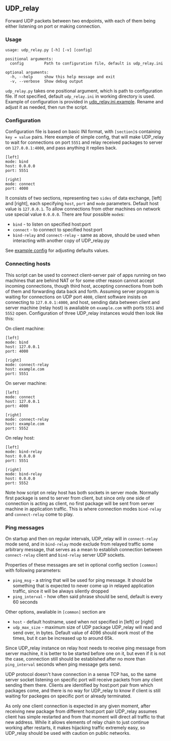 ## UDP_relay

Forward UDP packets between two endpoints, with each of them being either listening on port or making connection.

### Usage

```
usage: udp_relay.py [-h] [-v] [config]

positional arguments:
  config         Path to configuration file, default is udp_relay.ini

optional arguments:
  -h, --help     show this help message and exit
  -v, --verbose  Show debug output
```

`udp_relay.py` takes one positional argument, which is path to configuration file. If not specified, default `udp_relay.ini` in working directory is used.
Example of configuration is provided in [udp_relay.ini.example](udp_relay.ini.example). Rename and adjust it as needed, then run the script.

### Configuration

Configuration file is based on basic INI format, with `[section]`s containing `key = value` pairs. 
Here example of simple config, that will make UDP_relay to wait for connections on port `5551` and relay received packages to server on `127.0.0.1:4000`, and pass anything it replies back.

```
[left]
mode: bind
host: 0.0.0.0
port: 5551

[right]
mode: connect
port: 4000
```

It consists of two sections, representing two `sides` of data exchange, [left] and [right], each specifying `host`, `port` and `mode` parameters.
Default host value is `127.0.0.1`. To allow connections from other machines on network use special value `0.0.0.0`.
There are four possible `mode`s:
- `bind` - to listen on specified host:port
- `connect` - to connect to specified host:port
- `bind-relay` and `connect-relay` - same as above, should be used when interacting with another copy of UDP_relay.py

See [example config](udp_relay.ini.example) for adjusting defaults values.

### Connecting hosts

This script can be used to connect client-server pair of apps running on two machines that are behind NAT or for some other reason cannot accept incoming connections, though third host, accepting connections from both of them and forwarding data back and forth. Assuming server program is waiting for connections on UDP port `4000`, client software insists on connecting to `127.0.0.1:4000`, and host, sending data between client and server machine (relay host) is awaliable on `example.com` with ports `5551` and `5552` open.
Configuration of three UDP_relay instances would then look like this:

On client machine:
```
[left]
mode: bind
host: 127.0.0.1
port: 4000

[right]
mode: connect-relay
host: example.com
port: 5551
```

On server machine:
```
[left]
mode: connect
host: 127.0.0.1
port: 4000

[right]
mode: connect-relay
host: example.com
port: 5552
```

On relay host:
```
[left]
mode: bind-relay
host: 0.0.0.0
port: 5551

[right]
mode: bind-relay
host: 0.0.0.0
port: 5552
```

Note how script on relay host has both sockets in server mode. Normally first package is send to server from client, but since only one side of connection is acting as client, no first package will be sent from server machine in application traffic. This is where connection modes `bind-relay` and `connect-relay` come to play. 

### Ping messages

On startup and then on regular intervals, UDP_relay will in `connect-relay` mode send, and in `bind-relay` mode exclude from relayed traffic some arbitrary message, that serves as a mean to establish connection between `connect-relay` client and `bind-relay` server UDP sockets.

Properties of these messages are set in optional config section `[common]` with following parameters:
- `ping_msg` - a string that will be used for ping message. It should be something that is expected to never come up in relayed application traffic, since it will be always silently dropped
- `ping_interval` - how often said phrase should be send, default is every 60 seconds

Other options, awaliable in `[common]` section are
- `host` - default hostname, used when not specified in [left] or [right]
- `udp_max_size` - maximum size of UDP package UDP_relay will read and send over, in bytes. Default value of 4096 should work most of the times, but it can be increased up to around 65k.

Since UDP_relay instance on relay host needs to receive ping message from server machine, it is better to be started before one on it, but even if it is not the case, connection still should be established after no more than `ping_interval` seconds when ping message gets send.

UDP protocol doesn't have connection in a sense TCP has, so the same server socket listening on specific port will receive packets from any client sending them there. Clients are identified by host:port pair from which packages come, and there is no way for UDP_relay to know if client is still waiting for packeges on specific port or already terminated.

As only one client connection is expected in any given moment, after receiving new package from different host:port pair UDP_relay assumes client has simple restarted and from that moment will direct all traffic to that new address. While it allows elements of relay chain to just continue working after restarts, it makes hijacking traffic extremely easy, so UDP_relay should be used with caution on public networks.
